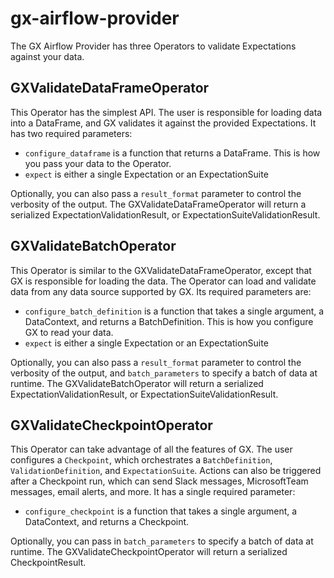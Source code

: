 # gx-airflow-provider
The GX Airflow Provider has three Operators to validate Expectations against your data.

## GXValidateDataFrameOperator
This Operator has the simplest API. The user is responsible for loading data into a DataFrame, and
GX validates it against the provided Expectations. It has two required parameters:
- `configure_dataframe` is a function that returns a DataFrame. This is how you pass your data to the Operator.
- `expect` is either a single Expectation or an ExpectationSuite

Optionally, you can also pass a `result_format` parameter to control the verbosity of the output.
The GXValidateDataFrameOperator will return a serialized ExpectationValidationResult, or ExpectationSuiteValidationResult.

## GXValidateBatchOperator
This Operator is similar to the GXValidateDataFrameOperator, except that GX is responsible
for loading the data. The Operator can load and validate data from any data source
supported by GX. 
Its required parameters are:
- `configure_batch_definition` is a function that takes a single argument, a DataContext, and returns a BatchDefinition. This is how you configure GX to read your data.
- `expect` is either a single Expectation or an ExpectationSuite

Optionally, you can also pass a `result_format` parameter to control the verbosity of the output, and
`batch_parameters` to specify a batch of data at runtime. 
The GXValidateBatchOperator will return a serialized ExpectationValidationResult, or ExpectationSuiteValidationResult.

## GXValidateCheckpointOperator
This Operator can take advantage of all the features of GX. The user configures a `Checkpoint`,
which orchestrates a `BatchDefinition`, `ValidationDefinition`, and `ExpectationSuite`.
Actions can also be triggered after a Checkpoint run, which can send Slack messages, 
MicrosoftTeam messages, email alerts, and more.
It has a single required parameter:
- `configure_checkpoint` is a function that takes a single argument, a DataContext, and returns a Checkpoint. 

Optionally, you can pass in `batch_parameters` to specify a batch of data at runtime. 
The GXValidateCheckpointOperator will return a serialized CheckpointResult.
